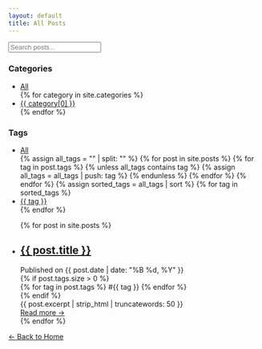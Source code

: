 ```yaml
---
layout: default
title: All Posts
---
```


<!-- Search Box -->
<div class="search-box">
  <i class="fas fa-search search-icon"></i>
  <input type="text" id="search-input" class="search-input" placeholder="Search posts...">
</div>

<!-- Category Filters -->
<div class="filter-section">
  <h3 class="filter-title">Categories</h3>
  <ul class="filter-list" id="category-filters">
    <li class="filter-item active" data-filter="all">
      <a href="#" onclick="filterPosts('all'); return false;">All</a>
    </li>
    {% for category in site.categories %}
    <li class="filter-item" data-filter="category-{{ category[0] | slugify }}">
      <a href="#" onclick="filterPosts('category-{{ category[0] | slugify }}'); return false;">{{ category[0] }}</a>
    </li>
    {% endfor %}
  </ul>
</div>

<!-- Tag Filters -->
<div class="filter-section">
  <h3 class="filter-title">Tags</h3>
  <ul class="filter-list" id="tag-filters">
    <li class="filter-item active" data-filter="all">
      <a href="#" onclick="filterPosts('all'); return false;">All</a>
    </li>
    {% assign all_tags = "" | split: "" %}
    {% for post in site.posts %}
      {% for tag in post.tags %}
        {% unless all_tags contains tag %}
          {% assign all_tags = all_tags | push: tag %}
        {% endunless %}
      {% endfor %}
    {% endfor %}
    {% assign sorted_tags = all_tags | sort %}
    {% for tag in sorted_tags %}
    <li class="filter-item" data-filter="tag-{{ tag | slugify }}">
      <a href="#" onclick="filterPosts('tag-{{ tag | slugify }}'); return false;">{{ tag }}</a>
    </li>
    {% endfor %}
  </ul>
</div>

<!-- Posts List -->
<ul class="post-list" id="posts-container">
  {% for post in site.posts %}
    <li class="post-list-item" 
        data-categories="{% for category in post.categories %}category-{{ category | slugify }} {% endfor %}"
        data-tags="{% for tag in post.tags %}tag-{{ tag | slugify }} {% endfor %}"
        data-title="{{ post.title | downcase }}">
      <h2 class="post-list-title">
        <a href="{{ post.url | relative_url }}">{{ post.title }}</a>
      </h2>
      <div class="post-meta">
        Published on {{ post.date | date: "%B %d, %Y" }}
      </div>
      {% if post.tags.size > 0 %}
      <div class="post-tags">
        {% for tag in post.tags %}
          <span class="post-tag" onclick="filterPosts('tag-{{ tag | slugify }}'); return false;">#{{ tag }}</span>
        {% endfor %}
      </div>
      {% endif %}
      <div class="post-list-excerpt">
        {{ post.excerpt | strip_html | truncatewords: 50 }}
      </div>
      <a href="{{ post.url | relative_url }}" class="read-more">Read more →</a>
    </li>
  {% endfor %}
</ul>

<!-- No results message (hidden by default) -->
<div id="no-results" class="no-results" style="display: none;">
  <p>No posts found matching your criteria.</p>
  <p><a href="#" onclick="filterPosts('all'); return false;">Show all posts</a></p>
</div>

<!-- Back to Home -->
<div class="pagination">
  <a href="{{ site.baseurl }}/">&larr; Back to Home</a>
</div>

<script>
  document.addEventListener("DOMContentLoaded", function () {
    // Search functionality
    const searchInput = document.getElementById('search-input');
    searchInput.addEventListener('input', function() {
      filterPosts('all', this.value.toLowerCase());
    });
  });
  
  // Filter posts by category, tag, or search
  function filterPosts(filterType, searchTerm = '') {
    const posts = document.querySelectorAll('.post-list-item');
    const categoryFilters = document.querySelectorAll('#category-filters .filter-item');
    const tagFilters = document.querySelectorAll('#tag-filters .filter-item');
    const noResults = document.getElementById('no-results');
    let visiblePosts = 0;
    
    // Reset all filters
    categoryFilters.forEach(item => item.classList.remove('active'));
    tagFilters.forEach(item => item.classList.remove('active'));
    
    // Activate the selected filter
    if (filterType === 'all') {
      document.querySelector('[data-filter="all"]').classList.add('active');
    } else if (filterType.startsWith('category-')) {
      document.querySelector(`[data-filter="${filterType}"]`).classList.add('active');
    } else if (filterType.startsWith('tag-')) {
      document.querySelector(`[data-filter="${filterType}"]`).classList.add('active');
    }
    
    // Filter posts
    posts.forEach(post => {
      const categories = post.getAttribute('data-categories');
      const tags = post.getAttribute('data-tags');
      const title = post.getAttribute('data-title');
      let showPost = true;
      
      // Apply category/tag filter
      if (filterType !== 'all') {
        if (filterType.startsWith('category-') && !categories.includes(filterType)) {
          showPost = false;
        } else if (filterType.startsWith('tag-') && !tags.includes(filterType)) {
          showPost = false;
        }
      }
      
      // Apply search filter
      if (showPost && searchTerm) {
        if (!title.includes(searchTerm)) {
          showPost = false;
        }
      }
      
      // Show or hide the post
      if (showPost) {
        post.style.display = 'block';
        visiblePosts++;
      } else {
        post.style.display = 'none';
      }
    });
    
    // Show no results message if needed
    if (visiblePosts === 0) {
      noResults.style.display = 'block';
    } else {
      noResults.style.display = 'none';
    }
  }
</script>